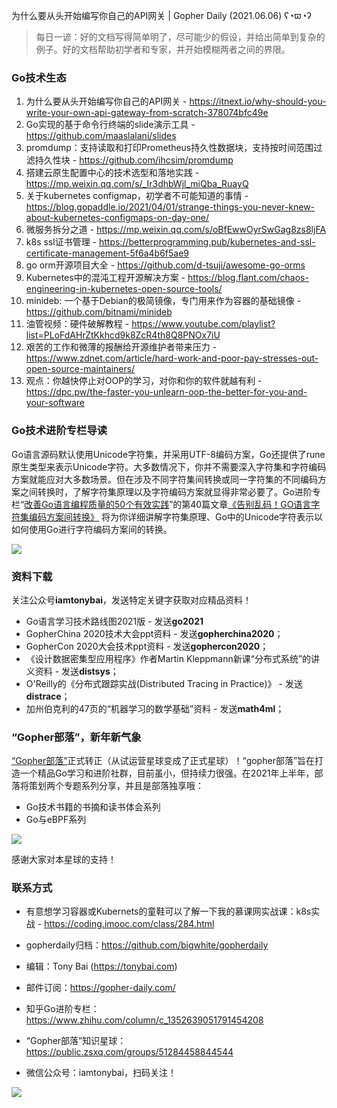 为什么要从头开始编写你自己的API网关 | Gopher Daily (2021.06.06) ʕ◔ϖ◔ʔ

>每日一谚：好的文档写得简单明了，尽可能少的假设，并给出简单到复杂的例子。好的文档帮助初学者和专家，并开始模糊两者之间的界限。

### Go技术生态

1. 为什么要从头开始编写你自己的API网关 - https://itnext.io/why-should-you-write-your-own-api-gateway-from-scratch-378074bfc49e
2. Go实现的基于命令行终端的slide演示工具 - https://github.com/maaslalani/slides
3. promdump：支持读取和打印Prometheus持久性数据块，支持按时间范围过滤持久性块 - https://github.com/ihcsim/promdump
4. 搭建云原生配置中心的技术选型和落地实践 - https://mp.weixin.qq.com/s/_Ir3dhbWjl_miQba_RuayQ
5. 关于kubernetes configmap，初学者不可能知道的事情 - https://blog.gopaddle.io/2021/04/01/strange-things-you-never-knew-about-kubernetes-configmaps-on-day-one/
6. 微服务拆分之道 - https://mp.weixin.qq.com/s/oBfEwwOyrSwGag8zs8ljFA
7. k8s ssl证书管理 - https://betterprogramming.pub/kubernetes-and-ssl-certificate-management-5f6a4b6f5ae9
8. go orm开源项目大全 - https://github.com/d-tsuji/awesome-go-orms
9. Kubernetes中的混沌工程开源解决方案 - https://blog.flant.com/chaos-engineering-in-kubernetes-open-source-tools/
10. minideb: 一个基于Debian的极简镜像，专门用来作为容器的基础镜像 - https://github.com/bitnami/minideb
11. 油管视频：硬件破解教程 - https://www.youtube.com/playlist?list=PLoFdAHrZtKkhcd9k8ZcR4th8Q8PNOx7iU
12. 艰苦的工作和微薄的报酬给开源维护者带来压力 - https://www.zdnet.com/article/hard-work-and-poor-pay-stresses-out-open-source-maintainers/
13. 观点：你越快停止对OOP的学习，对你和你的软件就越有利 - https://dpc.pw/the-faster-you-unlearn-oop-the-better-for-you-and-your-software


### Go技术进阶专栏导读

Go语言源码默认使用Unicode字符集，并采用UTF-8编码方案，Go还提供了rune原生类型来表示Unicode字符。大多数情况下，你并不需要深入字符集和字符编码方案就能应对大多数场景。但在涉及不同字符集间转换或同一字符集的不同编码方案之间转换时，了解字符集原理以及字符编码方案就显得非常必要了。Go进阶专栏“[改善Go语⾔编程质量的50个有效实践](https://mp.weixin.qq.com/s/RThCEQOdytQxwrMP7XRTRw)”的第40篇文章[《告别乱码！GO语言字符集编码方案间转换》](https://www.imooc.com/read/87/article/2470) 将为你详细讲解字符集原理、Go中的Unicode字符表示以如何使用Go进行字符编码方案间的转换。

![](http://image.tonybai.com/img/202011/go-column-pgo-with-qr-and-text.png)


### 资料下载

关注公众号**iamtonybai**，发送特定关键字获取对应精品资料！

* Go语言学习技术路线图2021版 - 发送**go2021**
* GopherChina 2020技术大会ppt资料 - 发送**gopherchina2020**；
* GopherCon 2020大会技术ppt资料 - 发送**gophercon2020**；
* 《设计数据密集型应用程序》作者Martin Kleppmann新课“分布式系统”的讲义资料 - 发送**distsys**；
* O'Reilly的《分布式跟踪实战(Distributed Tracing in Practice)》 - 发送**distrace**；
* 加州伯克利的47页的“机器学习的数学基础”资料 - 发送**math4ml**；

### “Gopher部落”，新年新气象

[“Gopher部落”](https://mp.weixin.qq.com/s/jUqAL7hf2GmMun64BJufEA)正式转正（从试运营星球变成了正式星球）！“gopher部落”旨在打造一个精品Go学习和进阶社群，目前虽小，但持续力很强。在2021年上半年，部落将策划两个专题系列分享，并且是部落独享哦：

* Go技术书籍的书摘和读书体会系列
* Go与eBPF系列

![](http://image.tonybai.com/img/202103/gopher-tribe-zsxq-card.png)

感谢大家对本星球的支持！

### 联系方式

* 有意想学习容器或Kubernets的童鞋可以了解一下我的慕课网实战课：k8s实战 - https://coding.imooc.com/class/284.html
* gopherdaily归档：https://github.com/bigwhite/gopherdaily

* 编辑：Tony Bai (https://tonybai.com)
* 邮件订阅：https://gopher-daily.com/
* 知乎Go进阶专栏：https://www.zhihu.com/column/c_1352639051791454208
* “Gopher部落”知识星球：https://public.zsxq.com/groups/51284458844544
* 微信公众号：iamtonybai，扫码关注！

![](http://image.tonybai.com/img/202011/qrcode_for_iamtonybai.jpg)

